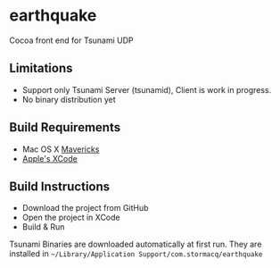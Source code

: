 earthquake
==========

Cocoa front end for Tsunami UDP

## Limitations

- Support only Tsunami Server (tsunamid), Client is work in progress.  
- No binary distribution yet

## Build Requirements

- Mac OS X [Mavericks](https://itunes.apple.com/en/app/os-x-mavericks/id675248567?mt=12)
- [Apple's XCode](https://itunes.apple.com/en/app/xcode/id497799835?mt=12)

## Build Instructions

- Download the project from GitHub
- Open the project in XCode
- Build & Run

Tsunami Binaries are downloaded automatically at first run.  They are installed in ```~/Library/Application Support/com.stormacq/earthquake```



